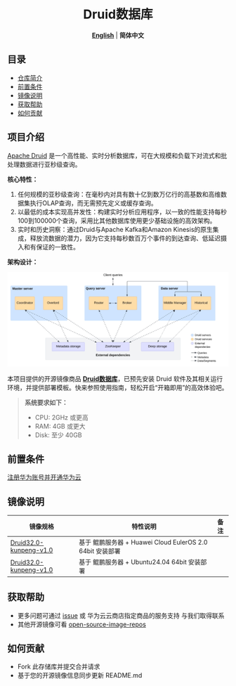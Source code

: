 <p align="center">
  <h1 align="center">Druid数据库</h1>
  <p align="center">
    <a href="README.md"><strong>English</strong></a> | <strong>简体中文</strong>
  </p>

## 目录

- [仓库简介](#项目介绍)
- [前置条件](#前置条件)
- [镜像说明](#镜像说明)
- [获取帮助](#获取帮助)
- [如何贡献](#如何贡献)

## 项目介绍
[Apache Druid](https://github.com/apache/Druid) 是一个高性能、实时分析数据库，可在大规模和负载下对流式和批处理数据进行亚秒级查询。

**核心特性：**
1. 任何规模的亚秒级查询：在毫秒内对具有数十亿到数万亿行的高基数和高维数据集执行OLAP查询，而无需预先定义或缓存查询。
2. 以最低的成本实现高并发性：构建实时分析应用程序，以一致的性能支持每秒100到100000个查询，采用比其他数据库使用更少基础设施的高效架构。
3. 实时和历史洞察：通过Druid与Apache Kafka和Amazon Kinesis的原生集成，释放流数据的潜力，因为它支持每秒数百万个事件的到达查询、低延迟摄入和有保证的一致性。

**架构设计：**

![](./images/img001.png)


本项目提供的开源镜像商品 [**Druid数据库**](https://marketplace.huaweicloud.com/hidden)，已预先安装 Druid 软件及其相关运行环境，并提供部署模板。快来参照使用指南，轻松开启“开箱即用”的高效体验吧。

> **系统要求如下：**
> - CPU: 2GHz 或更高
> - RAM: 4GB 或更大
> - Disk: 至少 40GB

## 前置条件
[注册华为账号并开通华为云](https://support.huaweicloud.com/usermanual-account/account_id_001.html)

## 镜像说明

| 镜像规格                                                                                                        | 特性说明                                         | 备注 |
|-------------------------------------------------------------------------------------------------------------|----------------------------------------------| --- |
| [Druid32.0-kunpeng-v1.0](https://github.com/HuaweiCloudDeveloper/Druid-image/tree/Druid32.0-kunpeng-v1.0)  | 基于 鲲鹏服务器 + Huawei Cloud EulerOS 2.0 64bit 安装部署 |  |
| [Druid32.0-kunpeng-v1.0](https://github.com/HuaweiCloudDeveloper/Druid-image/tree/Druid32.0-kunpeng-v1.0) | 基于 鲲鹏服务器 + Ubuntu24.04 64bit 安装部署         |  |

## 获取帮助
- 更多问题可通过 [issue](https://github.com/HuaweiCloudDeveloper/Druid-image/issues) 或 华为云云商店指定商品的服务支持 与我们取得联系
- 其他开源镜像可看 [open-source-image-repos](https://github.com/HuaweiCloudDeveloper/open-source-image-repos)

## 如何贡献
- Fork 此存储库并提交合并请求
- 基于您的开源镜像信息同步更新 README.md
